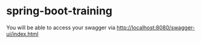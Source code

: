 # spring-boot-training

You will be able to access your swagger via 
[http://localhost:8080/swagger-ui/index.html](http://localhost:8080/swagger-ui/index.html)

